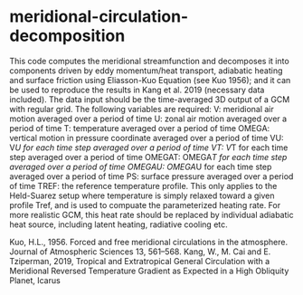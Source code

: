 # meridional-circulation-decomposition
This code computes the meridional streamfunction and decomposes it into components driven by eddy momentum/heat transport, adiabatic heating and surface friction using Eliasson-Kuo Equation (see Kuo 1956); and it can be used to reproduce the results in Kang et al. 2019 (necessary data included).
The data input should be the time-averaged 3D output of a GCM with regular grid. The following variables are required: 
V: meridional air motion averaged over a period of time
U: zonal air motion averaged over a period of time
T: temperature averaged over a period of time
OMEGA: vertical motion in pressure coordinate averaged over a period of time
VU: V*U for each time step averaged over a period of time
VT: V*T for each time step averaged over a period of time
OMEGAT: OMEGA*T for each time step averaged over a period of time
OMEGAU: OMEGA*U for each time step averaged over a period of time
PS: surface pressure averaged over a period of time
TREF: the reference temperature profile. This only applies to the Held-Suarez setup where temperature is simply relaxed toward a given profile Tref, and is used to compuate the parameterized heating rate. For more realistic GCM, this heat rate should be replaced by individual adiabatic heat source, including latent heating, radiative cooling etc. 


Kuo, H.L., 1956. Forced and free meridional circulations in the atmosphere. Journal of Atmospheric Sciences 13, 561–568.
Kang, W., M. Cai and E. Tziperman, 2019, Tropical and Extratropical General Circulation with a Meridional Reversed Temperature Gradient as Expected in a High Obliquity Planet, Icarus
